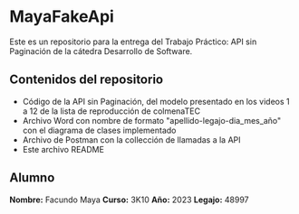 # MayaFakeApi
Este es  un repositorio para la entrega del Trabajo Práctico: API sin Paginación de la cátedra Desarrollo de Software.
## Contenidos del repositorio
- Código de la API sin Paginación, del modelo presentado en los videos 1 a 12 de la lista de reproducción de colmenaTEC
- Archivo Word con nombre de formato "apellido-legajo-dia_mes_año" con el diagrama de clases implementado
- Archivo de Postman con la collección de llamadas a la API
- Este archivo README
## Alumno
**Nombre:** Facundo Maya
**Curso:** 3K10
**Año:** 2023
**Legajo:** 48997
